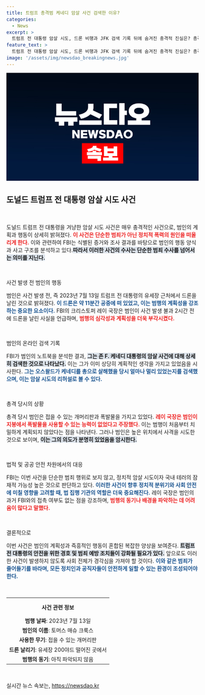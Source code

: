 ```yaml
---
title: 트럼프 총격범 케네디 암살 사건 검색한 이유?
categories:
  - News
excerpt: >
  트럼프 전 대통령 암살 시도, 드론 비행과 JFK 검색 기록 뒤에 숨겨진 충격적 진실은? 총격범은 존 F. 케네디 사건을 조사한 후 유세 2시간 전에 드론을 날리며 범행을 계획했다. FBI는 이를 기반으로 독립적인 국내 테러로 수사 중이다.
feature_text: >
  트럼프 전 대통령 암살 시도, 드론 비행과 JFK 검색 기록 뒤에 숨겨진 충격적 진실은? 총격범은 존 F. 케네디 사건을 조사한 후 유세 2시간 전에 드론을 날리며 범행을 계획했다. FBI는 이를 기반으로 독립적인 국내 테러로 수사 중이다.
image: '/assets/img/newsdao_breakingnews.jpg'
---
```


<p><img src="/assets/img/newsdao_breakingnews.jpg" alt="koreaapp 속보" /></p>

<h2 data-ke-size="size26">도널드 트럼프 전 대통령 암살 시도 사건</h2>

<p data-ke-size="size16">&nbsp;</p>

<p>도널드 트럼프 전 대통령을 겨냥한 암살 시도 사건은 매우 충격적인 사건으로, 범인의 계획과 행동이 상세히 밝혀졌다. <b><span style="color: #ee2323;">이 사건은 단순한 범죄가 아닌 정치적 폭력의 원인을 떠올리게 한다.</span></b> 이와 관련하여 FBI는 식별된 증거와 조사 결과를 바탕으로 범인의 행동 양식과 사고 구조를 분석하고 있다.<b><span style="background-color: #21538527;">따라서 이러한 사건의 수사는 단순한 범죄 수사를 넘어서는 의미를 지닌다.</span></b> </p>

<p data-ke-size="size16">&nbsp;</p>

<p>사건 발생 전 범인의 행동</p>

<p>범인은 사건 발생 전, 즉 2023년 7월 13일 트럼프 전 대통령의 유세장 근처에서 드론을 날린 것으로 밝혀졌다. <b><span style="color: #1a5490;">이 드론은 약 11분간 공중에 떠 있었고, 이는 범행의 계획성을 강조하는 중요한 요소이다.</span></b> FBI의 크리스토퍼 레이 국장은 범인이 사건 발생 불과 2시간 전에 드론을 날린 사실을 언급하며, <b><span style="color: #ee2323;">범행의 심각성과 계획성을 더욱 부각시켰다.</span></b> </p>

<p data-ke-size="size16">&nbsp;</p>

<p>범인의 온라인 검색 기록</p>

<p>FBI가 범인의 노트북을 분석한 결과, <b><span style="background-color: #21538527;">그는 존 F. 케네디 대통령의 암살 사건에 대해 상세히 검색한 것으로 나타났다.</span></b> 이는 그가 이미 상당히 계획적인 생각을 가지고 있었음을 시사한다. <b><span style="color: #1a5490;">그는 오스왈드가 케네디를 총으로 살해했을 당시 얼마나 멀리 있었는지를 검색했으며, 이는 암살 시도의 리허설로 볼 수 있다.</span></b> </p>

<p data-ke-size="size16">&nbsp;</p>

<p>총격 당시의 상황</p>

<p>총격 당시 범인은 접을 수 있는 개머리판과 폭발물을 가지고 있었다. <b><span style="color: #ee2323;">레이 국장은 범인이 지붕에서 폭발물을 사용할 수 있는 능력이 없었다고 주장했다.</span></b> 이는 범행이 처음부터 치밀하게 계획되지 않았다는 점을 나타낸다. 그러나 범인은 높은 위치에서 사격을 시도한 것으로 보이며, <b><span style="background-color: #21538527;">이는 그의 의도가 분명히 있었음을 암시한다.</span></b> </p>

<p data-ke-size="size16">&nbsp;</p>

<p>법적 및 공공 안전 차원에서의 대응</p>

<p>FBI는 이번 사건을 단순한 범죄 행위로 보지 않고, 정치적 암살 시도이자 국내 테러의 잠재적 가능성 높은 것으로 판단하고 있다. <b><span style="color: #1a5490;">이러한 사건이 향후 정치적 분위기와 사회 안전에 미칠 영향을 고려할 때, 법 집행 기관의 역할은 더욱 중요해진다.</span></b> 레이 국장은 범인의 과거 FBI와의 접촉 여부도 없는 점을 강조하며, <b><span style="color: #ee2323;">범행의 동기나 배경을 파악하는 데 어려움이 많다고 말했다.</span></b> </p>

<p data-ke-size="size16">&nbsp;</p>

<p>결론적으로</p>

<p>이번 사건은 범인의 계획성과 즉흥적인 행동이 혼합된 복잡한 양상을 보여준다. <b><span style="background-color: #21538527;">트럼프 전 대통령의 안전을 위한 경호 및 범죄 예방 조치들이 강화될 필요가 있다.</span></b> 앞으로도 이러한 사건이 발생하지 않도록 사회 전체가 경각심을 가져야 할 것이다. <b><span style="color: #1a5490;">이와 같은 범죄가 줄어들기를 바라며, 모든 정치인과 공직자들이 안전하게 일할 수 있는 환경이 조성되어야 한다.</span></b> </p>

<p data-ke-size="size16">&nbsp;</p>

<table style="width: 100%; border-collapse: collapse; margin-top: 16px;">
  <tr>
    <th style="text-align: center; height: 40px;"><b>사건 관련 정보</b></th>
  </tr>
  <tr>
    <td style="text-align: center; height: 17px;"><b>범행 날짜</b>: 2023년 7월 13일</td>
  </tr>
  <tr>
    <td style="text-align: center; height: 17px;"><b>범인의 이름</b>: 토머스 매슈 크룩스</td>
  </tr>
  <tr>
    <td style="text-align: center; height: 17px;"><b>사용한 무기</b>: 접을 수 있는 개머리판</td>
  </tr>
  <tr>
    <td style="text-align: center; height: 17px;"><b>드론 날리기</b>: 유세장 200야드 떨어진 곳에서</td>
  </tr>
  <tr>
    <td style="text-align: center; height: 17px;"><b>범행의 동기</b>: 아직 파악되지 않음</td>
  </tr>
</table>

<p data-ke-size="size16">&nbsp;</p>
실시간 뉴스 속보는, <a href="https://newsdao.kr" rel="dofollow">https://newsdao.kr</a>


